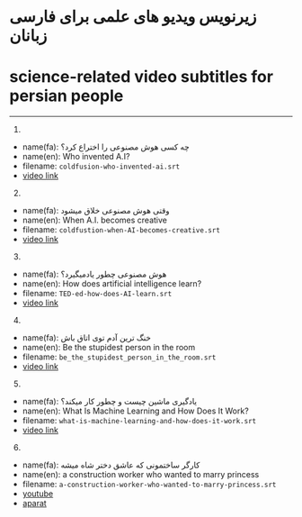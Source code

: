 # زیرنویس ویدیو های علمی برای فارسی زبانان
# science-related video subtitles for persian people

----------

1. 
  * name(fa): چه کسی هوش مصنوعی را اختراع کرد؟
  * name(en): Who invented A.I?
  * filename: `coldfusion-who-invented-ai.srt`
  * [video link](https://www.youtube.com/watch?v=IBe2o-cZncU)

2.
  * name(fa): وقتی هوش مصنوعی خلاق میشود
  * name(en): When A.I. becomes creative
  * filename: `coldfustion-when-AI-becomes-creative.srt`
  * [video link](https://www.youtube.com/watch?v=KZ7BnJb30Cc)

3.
  * name(fa): هوش مصنوعی چطور یادمیگیرد؟
  * name(en): How does artificial intelligence learn?
  * filename: `TED-ed-how-does-AI-learn.srt`
  * [video link](https://www.youtube.com/watch?v=0yCJMt9Mx9c)

4.
  * name(fa): خنگ ترین آدم توی اتاق باش
  * name(en): Be the stupidest person in the room
  * filename: `be_the_stupidest_person_in_the_room.srt`
  * [video link](https://www.youtube.com/watch?v=BkLzo_oNVho)


5.
  * name(fa): یادگیری ماشین چیست و چطور کار میکند؟
  * name(en): What Is Machine Learning and How Does It Work? 
  * filename: `what-is-machine-learning-and-how-does-it-work.srt`
  * [video link](https://www.youtube.com/watch?v=xr5LeWKbVnY)
  
  
6.
  * name(fa): کارگر ساختمونی که عاشق دختر شاه میشه 
  * name(en): a construction worker who wanted to marry princess
  * filename: `a-construction-worker-who-wanted-to-marry-princess.srt`
  * [youtube](https://www.youtube.com/watch?v=qNEKkmrOSyg)
  * [aparat](https://www.aparat.com/v/9j1MH)
  

